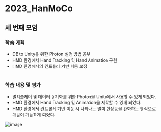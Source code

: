 # 2023_HanMoCo
## 세 번째 모임
### 학습 계획
- DB to Unity를 위한 Photon 설정 방법 공부
- HMD 환경에서 Hand Tracking 및 Hand Animation 구현
- HMD 환경에서의 컨트롤러 기반 이동 보정
<br></br>
### 학습 내용 및 평가
- 멀티플레이 및 데이터 동기화를 위한 Photon을 Unity에서 사용할 수 있게 되었다.
- HMD 환경에서 Hand Tracking 및 Animation을 제작할 수 있게 되었다.
- HMD 환경에서 컨트롤러 기반 이동 시 나타나는 멀미 현상등을 완화하는 방식으로 개발이 가능하게 되었다.

![image](https://user-images.githubusercontent.com/75158889/230355835-3f785221-18a4-4566-8eed-f667ef9b71ae.png)
